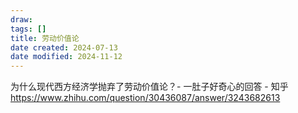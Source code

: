 ```yaml
---
draw:
tags: []
title: 劳动价值论
date created: 2024-07-13
date modified: 2024-11-12
---
```


为什么现代西方经济学抛弃了劳动价值论？- 一肚子好奇心的回答 - 知乎  
https://www.zhihu.com/question/30436087/answer/3243682613
